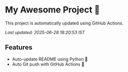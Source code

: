 # My Awesome Project 🚀

This project is automatically updated using GitHub Actions.

_Last updated: 2025-06-28 18:20:53 IST_

## Features
- Auto-update README using Python 🐍
- Auto Git push with GitHub Actions 🤖
